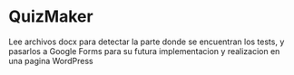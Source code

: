 # QuizMaker
Lee archivos docx para detectar la parte donde se encuentran los tests, y pasarlos a Google Forms para su futura implementacion y realizacion en una pagina WordPress
